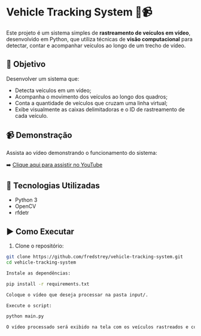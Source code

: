 # Vehicle Tracking System 🚗📹

Este projeto é um sistema simples de **rastreamento de veículos em vídeo**, desenvolvido em Python, que utiliza técnicas de **visão computacional** para detectar, contar e acompanhar veículos ao longo de um trecho de vídeo.

## 🎯 Objetivo

Desenvolver um sistema que:

- Detecta veículos em um vídeo;
- Acompanha o movimento dos veículos ao longo dos quadros;
- Conta a quantidade de veículos que cruzam uma linha virtual;
- Exibe visualmente as caixas delimitadoras e o ID de rastreamento de cada veículo.

## 📹 Demonstração

Assista ao vídeo demonstrando o funcionamento do sistema:

➡️ [Clique aqui para assistir no YouTube](https://www.youtube.com/watch?v=EperFa-XS4w)

## 🧠 Tecnologias Utilizadas

- Python 3
- OpenCV
- rfdetr 



## ▶️ Como Executar

1. Clone o repositório:

```bash
git clone https://github.com/fredstrey/vehicle-tracking-system.git
cd vehicle-tracking-system

Instale as dependências:

pip install -r requirements.txt

Coloque o vídeo que deseja processar na pasta input/.

Execute o script:

python main.py

O vídeo processado será exibido na tela com os veículos rastreados e contados.
